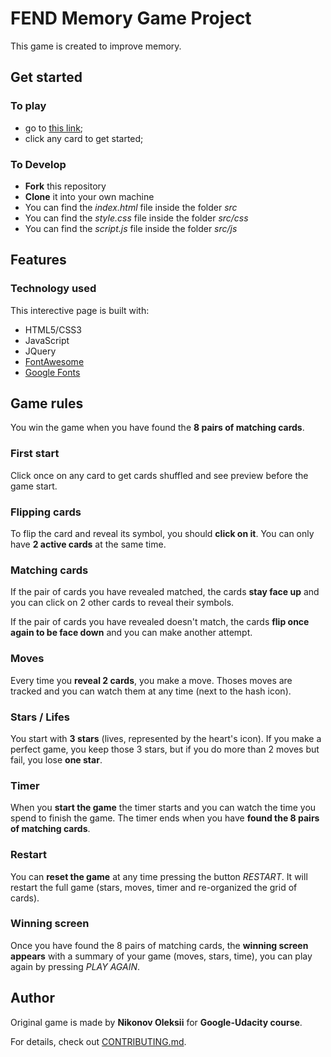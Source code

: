 # FEND Memory Game Project

This game is created to improve memory.

## Get started
### To play

- go to [this link](https://leksorhayabusa.github.io/fend-project-memory-game/);
- click any card to get started;

### To Develop

- **Fork** this repository
- **Clone** it into your own machine
- You can find the _index.html_ file inside the folder _src_
- You can find the _style.css_ file inside the folder _src/css_
- You can find the _script.js_ file inside the folder _src/js_

## Features
### Technology used

This interective page is built with:
 - HTML5/CSS3
 - JavaScript
 - JQuery
- [FontAwesome](https://fontawesome.com/)
- [Google Fonts](https://fonts.google.com/)

## Game rules

You win the game when you have found the **8 pairs of matching cards**.

### First start

Click once on any card to get cards shuffled and see preview before the game start.

### Flipping cards

To flip the card and reveal its symbol, you should **click on it**. You can only have **2 active cards** at the same time.

### Matching cards

If the pair of cards you have revealed matched, the cards **stay face up** and you can click on 2 other cards to reveal their symbols.

If the pair of cards you have revealed doesn't match, the cards **flip once again to be face down** and you can make another attempt.

### Moves

Every time you **reveal 2 cards**, you make a move. Thoses moves are tracked and you can watch them at any time (next to the hash icon).

### Stars / Lifes

You start with **3 stars** (lives, represented by the heart's icon). If you make a perfect game, you keep those 3 stars, but if you do more than 2 moves but fail, you lose **one star**.

### Timer

When you **start the game** the timer starts and you can watch the time you spend to finish the game. The timer ends when you have **found the 8 pairs of matching cards**.

### Restart

You can **reset the game** at any time pressing the button _RESTART_. It will restart the full game (stars, moves, timer and re-organized the grid of cards).

### Winning screen

Once you have found the 8 pairs of matching cards, the **winning screen appears** with a summary of your game (moves, stars, time), you can play again by pressing _PLAY AGAIN_.

## Author

Original game is made by **Nikonov Oleksii** for **Google-Udacity course**.

For details, check out [CONTRIBUTING.md](CONTRIBUTING.md).
